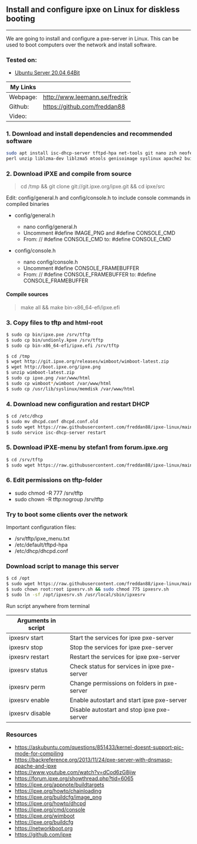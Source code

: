## Install and configure ipxe on Linux for diskless booting

---

We are going to install and configure a pxe-server in Linux. This can be used to boot computers over the network and install software.

### Tested on:

- [Ubuntu Server 20.04 64Bit](http://se.releases.ubuntu.com/20.04/ubuntu-20.04.1-live-server-amd64.iso)

| My Links |                               |
| -------- | ----------------------------- |
| Webpage: | http://www.leemann.se/fredrik |
| Github:  | https://github.com/freddan88  |
| Video:   |                               |

### 1. Download and install dependencies and recommended software

```bash
sudo apt install isc-dhcp-server tftpd-hpa net-tools git nano zsh neofetch gcc binutils make \
perl unzip liblzma-dev liblzma5 mtools genisoimage syslinux apache2 build-essential liblzma-dev -y
```

### 2. Download iPXE and compile from source

> cd /tmp && git clone git://git.ipxe.org/ipxe.git && cd ipxe/src

Edit: config/general.h and config/console.h to include console commands in compiled binaries

- config/general.h

  - nano config/general.h
  - Uncomment #define IMAGE_PNG and #define CONSOLE_CMD
  - From: // #define CONSOLE_CMD to: #define CONSOLE_CMD

- config/console.h

  - nano config/console.h
  - Uncomment #define CONSOLE_FRAMEBUFFER
  - From: // #define CONSOLE_FRAMEBUFFER to: #define CONSOLE_FRAMEBUFFER

#### Compile sources

> make all && make bin-x86_64-efi/ipxe.efi

### 3. Copy files to tftp and html-root

```bash
$ sudo cp bin/ipxe.pxe /srv/tftp
$ sudo cp bin/undionly.kpxe /srv/tftp
$ sudo cp bin-x86_64-efi/ipxe.efi /srv/tftp
```

```bash
$ cd /tmp
$ wget http://git.ipxe.org/releases/wimboot/wimboot-latest.zip
$ wget http://boot.ipxe.org/ipxe.png
$ unzip wimboot-latest.zip
$ sudo cp ipxe.png /var/www/html
$ sudo cp wimboot*/wimboot /var/www/html
$ sudo cp /usr/lib/syslinux/memdisk /var/www/html
```

### 4. Download new configuration and restart DHCP

```bash
$ cd /etc/dhcp
$ sudo mv dhcpd.conf dhcpd.conf.old
$ sudo wget https://raw.githubusercontent.com/freddan88/ipxe-linux/main/dhcpd.conf
$ sudo service isc-dhcp-server restart
```

### 5. Download iPXE-menu by stefan1 from forum.ipxe.org

```bash
$ cd /srv/tftp
$ sudo wget https://raw.githubusercontent.com/freddan88/ipxe-linux/main/ipxe_menu.txt
```

### 6. Edit permissions on tftp-folder

- sudo chmod -R 777 /srv/tftp
- sudo chown -R tftp:nogroup /srv/tftp

### Try to boot some clients over the network

Important configuration files:

- /srv/tftp/ipxe_menu.txt
- /etc/default/tftpd-hpa
- /etc/dhcp/dhcpd.conf

### Download script to manage this server

```bash
$ cd /opt
$ sudo wget https://raw.githubusercontent.com/freddan88/ipxe-linux/main/ipxesrv.sh
$ sudo chown root:root ipxesrv.sh && sudo chmod 775 ipxesrv.sh
$ sudo ln -sf /opt/ipxesrv.sh /usr/local/sbin/ipxesrv
```

Run script anywhere from terminal

| Arguments in script |                                              |
| ------------------- | -------------------------------------------- |
| ipxesrv start       | Start the services for ipxe pxe-server       |
| ipxesrv stop        | Stop the services for ipxe pxe-server        |
| ipxesrv restart     | Restart the services for ipxe pxe-server     |
| ipxesrv status      | Check status for services in ipxe pxe-server |
| ipxesrv perm        | Change permissions on folders in pxe-server  |
| ipxesrv enable      | Enable autostart and start ipxe pxe-server   |
| ipxesrv disable     | Disable autostart and stop ipxe pxe-server   |

### Resources

- https://askubuntu.com/questions/851433/kernel-doesnt-support-pic-mode-for-compiling
- https://backreference.org/2013/11/24/pxe-server-with-dnsmasq-apache-and-ipxe
- https://www.youtube.com/watch?v=dCod6zG8ijw
- https://forum.ipxe.org/showthread.php?tid=6065
- https://ipxe.org/appnote/buildtargets
- https://ipxe.org/howto/chainloading
- https://ipxe.org/buildcfg/image_png
- https://ipxe.org/howto/dhcpd
- https://ipxe.org/cmd/console
- https://ipxe.org/wimboot
- https://ipxe.org/buildcfg
- https://networkboot.org
- https://github.com/ipxe
